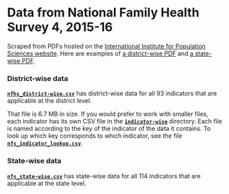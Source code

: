 # Data from National Family Health Survey 4, 2015-16

Scraped from PDFs hosted on the [International Institute for Population Sciences website](http://rchiips.org/NFHS/districtfactsheet_NFHS-4.shtml). Here are examples of [a district-wise PDF](http://rchiips.org/NFHS/FCTS/AN/Nicobars.pdf) and [a state-wise PDF](http://rchiips.org/NFHS/pdf/NFHS4/AN_FactSheet.pdf).

### District-wise data
**[`nfhs_district-wise.csv`](https://github.com/HindustanTimesLabs/nfhs-data/blob/master/nfhs_district-wise.csv)** has district-wise data for all 93 indicators that are applicable at the district level.

That file is 6.7 MB in size. If you would prefer to work with smaller files, each indicator has its own CSV file in the **[`indicator-wise`](https://github.com/HindustanTimesLabs/nfhs-data/tree/master/indicator-wise)** directory. Each file is named according to the key of the indicator of the data it contains. To look up which key corresponds to which indicator, see the file **[`nfs_indicator_lookup.csv`](https://github.com/HindustanTimesLabs/nfhs-data/blob/master/nfhs_indicator_lookup.csv)**.

### State-wise data
**[`nfs_state-wise.csv`](https://github.com/HindustanTimesLabs/nfhs-data/blob/master/nfhs_state-wise.csv)** has state-wise data for all 114 indicators that are applicable at the state level.